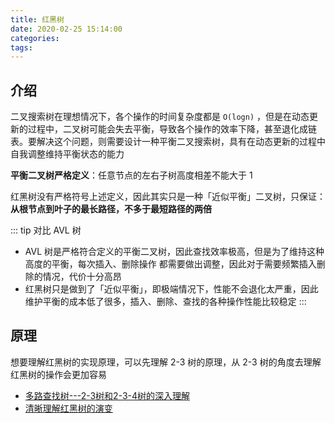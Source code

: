```yaml
---
title: 红黑树
date: 2020-02-25 15:14:00
categories: 
tags:
---
```

## 介绍
二叉搜索树在理想情况下，各个操作的时间复杂度都是 `O(logn)` ，但是在动态更新的过程中，二叉树可能会失去平衡，导致各个操作的效率下降，甚至退化成链表。要解决这个问题，则需要设计一种平衡二叉搜索树，具有在动态更新的过程中自我调整维持平衡状态的能力

**平衡二叉树严格定义**：任意节点的左右子树高度相差不能大于 1 

红黑树没有严格符号上述定义，因此其实只是一种「近似平衡」二叉树，只保证：**从根节点到叶子的最长路径，不多于最短路径的两倍**

::: tip 对比 AVL 树  
- AVL 树是严格符合定义的平衡二叉树，因此查找效率极高，但是为了维持这种高度的平衡，每次插入、删除操作
都需要做出调整，因此对于需要频繁插入删除的情况，代价十分高昂
- 红黑树只是做到了「近似平衡」，即极端情况下，性能不会退化太严重，因此维护平衡的成本低了很多，插入、删除、查找的各种操作性能比较稳定
:::

## 原理
想要理解红黑树的实现原理，可以先理解 2-3 树的原理，从 2-3 树的角度去理解红黑树的操作会更加容易
- [多路查找树---2-3树和2-3-4树的深入理解](https://www.cnblogs.com/lishanlei/p/10707791.html)
- [清晰理解红黑树的演变](https://www.cnblogs.com/tiancai/p/9072813.html)
